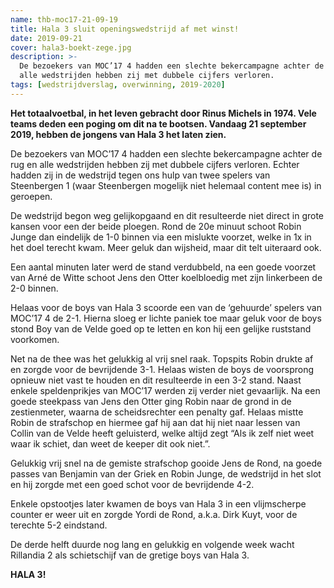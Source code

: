 ```yaml
---
name: thb-moc17-21-09-19
title: Hala 3 sluit openingswedstrijd af met winst!
date: 2019-09-21
cover: hala3-boekt-zege.jpg
description: >-
  De bezoekers van MOC’17 4 hadden een slechte bekercampagne achter de rug en
  alle wedstrijden hebben zij met dubbele cijfers verloren.
tags: [wedstrijdverslag, overwinning, 2019-2020]
---
```


**Het totaalvoetbal, in het leven gebracht door Rinus Michels in 1974. Vele teams deden een poging om dit na te bootsen. Vandaag 21 september 2019, hebben de jongens van Hala 3 het laten zien.**

De bezoekers van MOC’17 4 hadden een slechte bekercampagne achter de rug en alle wedstrijden hebben zij met dubbele cijfers verloren. Echter hadden zij in de wedstrijd tegen ons hulp van twee spelers van Steenbergen 1 (waar Steenbergen mogelijk niet helemaal content mee is) in geroepen.

De wedstrijd begon weg gelijkopgaand en dit resulteerde niet direct in grote kansen voor een der beide ploegen. Rond de 20e minuut schoot Robin Junge dan eindelijk de 1-0 binnen via een mislukte voorzet, welke in 1x in het doel terecht kwam. Meer geluk dan wijsheid, maar dit telt uiteraard ook.

Een aantal minuten later werd de stand verdubbeld, na een goede voorzet van Arné de Witte schoot Jens den Otter koelbloedig met zijn linkerbeen de 2-0 binnen.

Helaas voor de boys van Hala 3 scoorde een van de ‘gehuurde’ spelers van MOC’17 4 de 2-1. Hierna sloeg er lichte paniek toe maar geluk voor de boys stond Boy van de Velde goed op te letten en kon hij een gelijke ruststand voorkomen.

Net na de thee was het gelukkig al vrij snel raak. Topspits Robin drukte af en zorgde voor de bevrijdende 3-1. Helaas wisten de boys de voorsprong opnieuw niet vast te houden en dit resulteerde in een 3-2 stand. Naast enkele speldenprikjes van MOC’17 werden zij verder niet gevaarlijk. Na een goede steekpass van Jens den Otter ging Robin naar de grond in de zestienmeter, waarna de scheidsrechter een penalty gaf. Helaas mistte Robin de strafschop en hiermee gaf hij aan dat hij niet naar lessen van Collin van de Velde heeft geluisterd, welke altijd zegt “Als ik zelf niet weet waar ik schiet, dan weet de keeper dit ook niet.”.

Gelukkig vrij snel na de gemiste strafschop gooide Jens de Rond, na goede passes van Benjamin van der Griek en Robin Junge, de wedstrijd in het slot en hij zorgde met een goed schot voor de bevrijdende 4-2.

Enkele opstootjes later kwamen de boys van Hala 3 in een vlijmscherpe counter er weer uit en zorgde Yordi de Rond, a.k.a. Dirk Kuyt, voor de terechte 5-2 eindstand.

De derde helft duurde nog lang en gelukkig en volgende week wacht Rillandia 2 als schietschijf van de gretige boys van Hala 3.

**HALA 3!**
